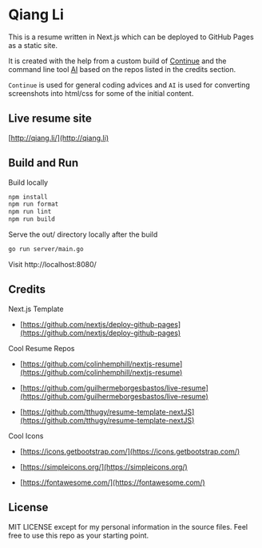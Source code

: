 # Qiang Li

This is a resume written in Next.js which can be deployed to GitHub Pages as a static site.

 It is created with the help from a custom build of [Continue](https://github.com/openaide/awesome/tree/main/docker/continue) and the command line tool [AI](https://github.com/qiangli/ai) based on the repos listed in the credits section.

`Continue` is used for general coding advices and `AI` is used for converting screenshots into html/css for some of the initial content.

## Live resume site

[http://qiang.li/](http://qiang.li)

## Build and Run

Build locally

```bash
npm install
npm run format
npm run lint
npm run build
```

Serve the out/ directory locally after the build

```bash
go run server/main.go
```

Visit http://localhost:8080/


## Credits

Next.js Template

+ [https://github.com/nextjs/deploy-github-pages](https://github.com/nextjs/deploy-github-pages)

Cool Resume Repos

+ [https://github.com/colinhemphill/nextjs-resume](https://github.com/colinhemphill/nextjs-resume)

+ [https://github.com/guilhermeborgesbastos/live-resume](https://github.com/guilhermeborgesbastos/live-resume)

+ [https://github.com/tthugy/resume-template-nextJS](https://github.com/tthugy/resume-template-nextJS)

Cool Icons

+ [https://icons.getbootstrap.com/](https://icons.getbootstrap.com/)

+ [https://simpleicons.org/](https://simpleicons.org/)

+ [https://fontawesome.com/](https://fontawesome.com/)


## License

MIT LICENSE except for my personal information in the source files. Feel free to use this repo as your starting point.